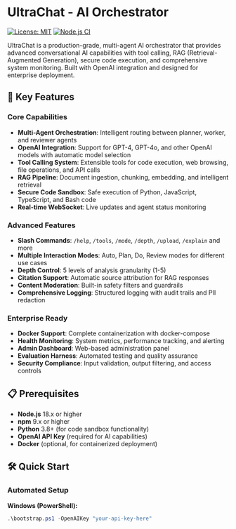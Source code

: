 # UltraChat - AI Orchestrator

[![License: MIT](https://img.shields.io/badge/License-MIT-yellow.svg)](https://opensource.org/licenses/MIT)
[![Node.js CI](https://github.com/ultrachat/ultraChat/workflows/Node.js%20CI/badge.svg)](https://github.com/ultraChat/ultraChat/actions)

UltraChat is a production-grade, multi-agent AI orchestrator that provides advanced conversational AI capabilities with tool calling, RAG (Retrieval-Augmented Generation), secure code execution, and comprehensive system monitoring. Built with OpenAI integration and designed for enterprise deployment.

## 🚀 Key Features

### Core Capabilities
- **Multi-Agent Orchestration**: Intelligent routing between planner, worker, and reviewer agents
- **OpenAI Integration**: Support for GPT-4, GPT-4o, and other OpenAI models with automatic model selection
- **Tool Calling System**: Extensible tools for code execution, web browsing, file operations, and API calls
- **RAG Pipeline**: Document ingestion, chunking, embedding, and intelligent retrieval
- **Secure Code Sandbox**: Safe execution of Python, JavaScript, TypeScript, and Bash code
- **Real-time WebSocket**: Live updates and agent status monitoring

### Advanced Features
- **Slash Commands**: `/help`, `/tools`, `/mode`, `/depth`, `/upload`, `/explain` and more
- **Multiple Interaction Modes**: Auto, Plan, Do, Review modes for different use cases
- **Depth Control**: 5 levels of analysis granularity (1-5)
- **Citation Support**: Automatic source attribution for RAG responses
- **Content Moderation**: Built-in safety filters and guardrails
- **Comprehensive Logging**: Structured logging with audit trails and PII redaction

### Enterprise Ready
- **Docker Support**: Complete containerization with docker-compose
- **Health Monitoring**: System metrics, performance tracking, and alerting
- **Admin Dashboard**: Web-based administration panel
- **Evaluation Harness**: Automated testing and quality assurance
- **Security Compliance**: Input validation, output filtering, and access controls

## 📋 Prerequisites

- **Node.js** 18.x or higher
- **npm** 9.x or higher
- **Python** 3.8+ (for code sandbox functionality)
- **OpenAI API Key** (required for AI capabilities)
- **Docker** (optional, for containerized deployment)

## 🛠️ Quick Start

### Automated Setup

**Windows (PowerShell):**
```powershell
.\bootstrap.ps1 -OpenAIKey "your-api-key-here"
